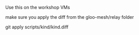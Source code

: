 Use this on the workshop VMs

make sure you apply the diff from the gloo-mesh/relay folder

git apply scripts/kind/kind.diff


